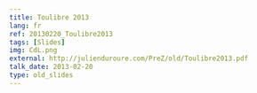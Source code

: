```yaml
---
title: Toulibre 2013
lang: fr
ref: 20130220_Toulibre2013
tags: [Slides]
img: CdL.png
external: http://julienduroure.com/PreZ/old/Toulibre2013.pdf
talk_date: 2013-02-20
type: old_slides
---
```

